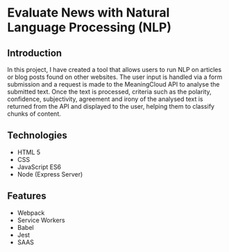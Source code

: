 # Evaluate News with Natural Language Processing (NLP)

## Introduction
In this project, I have created a tool that allows users to run NLP on articles or blog posts found on other websites. The user input is handled via a form submission and a request is made to the MeaningCloud API to analyse the submitted text. Once the text is processed, criteria such as the polarity, confidence, subjectivity, agreement and irony of the analysed text is returned from the API and displayed to the user, helping them to classify chunks of content. 

## Technologies
- HTML 5
- CSS
- JavaScript ES6
- Node (Express Server)

## Features
- Webpack
- Service Workers
- Babel
- Jest
- SAAS